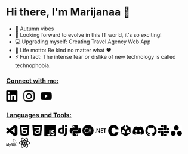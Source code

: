 # Hi there, I'm Marijanaa 👋 
 
- 🍂 Autumn vibes
- 👯 Looking forward to evolve in this IT world, it's so exciting!
- 💻 Upgrading myself: Creating Travel Agency Web App
- 🥅 Life motto: Be kind no matter what ❤️ 
- ⚡ Fun fact: The intense fear or dislike of new technology is called technophobia.
 
### <ins>Connect with me:</ins>

 [<img src='img/linkedin.svg' width='30'>](https://linkedin.com/in/marijana-maslac)
 &nbsp;&nbsp;
 [<img src='img/instagram.svg' width='30'>](https://instagram.com/marijana_maslac)
 &nbsp;&nbsp;
 [<img src='img/youtube.svg' width='30'>](https://youtube.com/@marijanavranjes)

### <ins>Languages and Tools:</ins>

<img src='img/visualstudiocode.svg' width='30'> <img src='img/html5.svg' width='30'>
<img src='img/css3.svg' width='30'>
<img src='img/javascript.svg' width='30'>
<img src='img/django.svg' width='30'>
<img src='img/python.svg' width='30'>
<img src='img/csharp.svg' width='30'>
<img src='img/dotnet.svg' width='30'>
<img src='img/c.svg' width='30'>
<img src='img/unity.svg' width='30'>
<img src='img/discord.svg' width='30'>
<img src='img/github.svg' width='30'>
<img src='img/slack.svg' width='30'>
<img src='img/asana.svg' width='30'>
<img src='img/mysql.svg' width='30'>
<img src='img/react.svg' width='30'>

<br>

